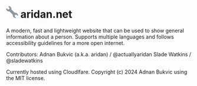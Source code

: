 # ![](src/favicons/favicon-32x32.png) aridan.net
A modern, fast and lightweight website that can be used to show general information about a person.
Supports multiple languages and follows accessibility guidelines for a more open internet. 

Contributors:
Adnan Bukvic (a.k.a. aridan) / @actuallyaridan
Slade Watkins / @sladewatkins

Currently hosted using Cloudlfare. 
Copyright (c) 2024 Adnan Bukvic using the MIT license.
